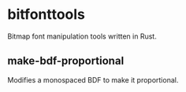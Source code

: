 # bitfonttools

Bitmap font manipulation tools written in Rust.

## make-bdf-proportional

Modifies a monospaced BDF to make it proportional.
